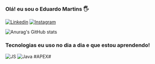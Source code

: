 ### Olá! eu sou o Eduardo Martins 🖐️
[![Linkedin](https://img.shields.io/badge/LinkedIn-0077B5?style=for-the-badge&logo=linkedin&logoColor=white)](https://www.linkedin.com/in/eduardomartins02/)
[![Instagram](https://img.shields.io/badge/Instagram-E4405F?style=for-the-badge&logo=instagram&logoColor=white)](https://www.instagram.com/edul_gti/)

![Anurag's GitHub stats](https://github-readme-stats.vercel.app/api?username=EduardoBtc&show_icons=true&theme=cobalt)
### Tecnologias eu uso no dia a dia e que estou aprendendo!
![JS](https://img.shields.io/badge/JavaScript-323330?style=for-the-badge&logo=javascript&logoColor=F7DF1E)
![Java](https://img.shields.io/badge/Java-ED8B00?style=for-the-badge&logo=java&logoColor=white) #APEX# 
